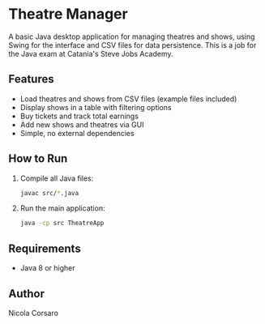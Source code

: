 # Theatre Manager

A basic Java desktop application for managing theatres and shows, using Swing for the interface and CSV files for data persistence.
This is a job for the Java exam at Catania's Steve Jobs Academy.

## Features

- Load theatres and shows from CSV files (example files included)
- Display shows in a table with filtering options
- Buy tickets and track total earnings
- Add new shows and theatres via GUI
- Simple, no external dependencies

## How to Run

1. Compile all Java files:

   ```bash
   javac src/*.java
   ```

2. Run the main application:

   ```bash
   java -cp src TheatreApp
   ```

## Requirements

- Java 8 or higher

## Author

Nicola Corsaro
